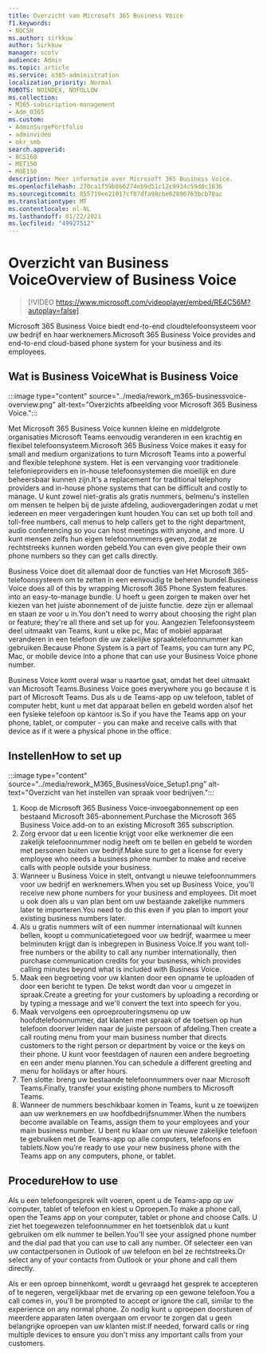```yaml
---
title: Overzicht van Microsoft 365 Business Voice
f1.keywords:
- NOCSH
ms.author: sirkkuw
author: Sirkkuw
manager: scotv
audience: Admin
ms.topic: article
ms.service: o365-administration
localization_priority: Normal
ROBOTS: NOINDEX, NOFOLLOW
ms.collection:
- M365-subscription-management
- Adm_O365
ms.custom:
- AdminSurgePortfolio
- adminvideo
- okr_smb
search.appverid:
- BCS160
- MET150
- MOE150
description: Meer informatie over Microsoft 365 Business Voice.
ms.openlocfilehash: 270ca1f59b866274eb9d51c12c9934c59d8c1836
ms.sourcegitcommit: 855719ee21017cf87dfa98cbe62806763bcb78ac
ms.translationtype: MT
ms.contentlocale: nl-NL
ms.lasthandoff: 01/22/2021
ms.locfileid: "49927512"
---
```

# <a name="overview-of-business-voice"></a><span data-ttu-id="2cd49-103">Overzicht van Business Voice</span><span class="sxs-lookup"><span data-stu-id="2cd49-103">Overview of Business Voice</span></span>

> [!VIDEO https://www.microsoft.com/videoplayer/embed/RE4C56M?autoplay=false]

<span data-ttu-id="2cd49-104">Microsoft 365 Business Voice biedt end-to-end cloudtelefoonsysteem voor uw bedrijf en haar werknemers.</span><span class="sxs-lookup"><span data-stu-id="2cd49-104">Microsoft 365 Business Voice provides and end-to-end cloud-based phone system for your business and its employees.</span></span>

## <a name="what-is-business-voice"></a><span data-ttu-id="2cd49-105">Wat is Business Voice</span><span class="sxs-lookup"><span data-stu-id="2cd49-105">What is Business Voice</span></span>

:::image type="content" source="../media/rework_m365-businessvoice-overview.png" alt-text="Overzichts afbeelding voor Microsoft 365 Business Voice.":::

<span data-ttu-id="2cd49-107">Met Microsoft 365 Business Voice kunnen kleine en middelgrote organisaties Microsoft Teams eenvoudig veranderen in een krachtig en flexibel telefoonsysteem.</span><span class="sxs-lookup"><span data-stu-id="2cd49-107">Microsoft 365 Business Voice makes it easy for small and medium organizations to turn Microsoft Teams into a powerful and flexible telephone system.</span></span> <span data-ttu-id="2cd49-108">Het is een vervanging voor traditionele telefonieproviders en in-house telefoonsystemen die moeilijk en dure beheersbaar kunnen zijn.</span><span class="sxs-lookup"><span data-stu-id="2cd49-108">It's a replacement for traditional telephony providers and in-house phone systems that can be difficult and costly to manage.</span></span> <span data-ttu-id="2cd49-109">U kunt zowel niet-gratis als gratis nummers, belmenu's instellen om mensen te helpen bij de juiste afdeling, audiovergaderingen zodat u met iedereen en meer vergaderingen kunt houden.</span><span class="sxs-lookup"><span data-stu-id="2cd49-109">You can set up both toll and toll-free numbers, call menus to help callers get to the right department, audio conferencing so you can host meetings with anyone, and more.</span></span> <span data-ttu-id="2cd49-110">U kunt mensen zelfs hun eigen telefoonnummers geven, zodat ze rechtstreeks kunnen worden gebeld.</span><span class="sxs-lookup"><span data-stu-id="2cd49-110">You can even give people their own phone numbers so they can get calls directly.</span></span>

<span data-ttu-id="2cd49-111">Business Voice doet dit allemaal door de functies van Het Microsoft 365-telefoonsysteem om te zetten in een eenvoudig te beheren bundel.</span><span class="sxs-lookup"><span data-stu-id="2cd49-111">Business Voice does all of this by wrapping Microsoft 365 Phone System features into an easy-to-manage bundle.</span></span> <span data-ttu-id="2cd49-112">U hoeft u geen zorgen te maken over het kiezen van het juiste abonnement of de juiste functie. deze zijn er allemaal en staan ze voor u in.</span><span class="sxs-lookup"><span data-stu-id="2cd49-112">You don't need to worry about choosing the right plan or feature; they're all there and set up for you.</span></span> <span data-ttu-id="2cd49-113">Aangezien Telefoonsysteem deel uitmaakt van Teams, kunt u elke pc, Mac of mobiel apparaat veranderen in een telefoon die uw zakelijke spraaktelefoonnummer kan gebruiken.</span><span class="sxs-lookup"><span data-stu-id="2cd49-113">Because Phone System is a part of Teams, you can turn any PC, Mac, or mobile device into a phone that can use your Business Voice phone number.</span></span>

<span data-ttu-id="2cd49-114">Business Voice komt overal waar u naartoe gaat, omdat het deel uitmaakt van Microsoft Teams.</span><span class="sxs-lookup"><span data-stu-id="2cd49-114">Business Voice goes everywhere you go because it is part of Microsoft Teams.</span></span> <span data-ttu-id="2cd49-115">Dus als u de Teams-app op uw telefoon, tablet of computer hebt, kunt u met dat apparaat bellen en gebeld worden alsof het een fysieke telefoon op kantoor is.</span><span class="sxs-lookup"><span data-stu-id="2cd49-115">So if you have the Teams app on your phone, tablet, or computer - you can make and receive calls with that device as if it were a physical phone in the office.</span></span>

## <a name="how-to-set-up"></a><span data-ttu-id="2cd49-116">Instellen</span><span class="sxs-lookup"><span data-stu-id="2cd49-116">How to set up</span></span>

:::image type="content" source="../media/rework_M365_BusinessVoice_Setup1.png" alt-text="Overzicht van het instellen van spraak voor bedrijven.":::

1. <span data-ttu-id="2cd49-118">Koop de Microsoft 365 Business Voice-invoegabonnement op een bestaand Microsoft 365-abonnement.</span><span class="sxs-lookup"><span data-stu-id="2cd49-118">Purchase the Microsoft 365 Business Voice add-on to an existing Microsoft 365 subscription.</span></span>
1. <span data-ttu-id="2cd49-119">Zorg ervoor dat u een licentie krijgt voor elke werknemer die een zakelijk telefoonnummer nodig heeft om te bellen en gebeld te worden met personen buiten uw bedrijf.</span><span class="sxs-lookup"><span data-stu-id="2cd49-119">Make sure to get a license for every employee who needs a business phone number to make and receive calls with people outside your business.</span></span>
1. <span data-ttu-id="2cd49-120">Wanneer u Business Voice in stelt, ontvangt u nieuwe telefoonnummers voor uw bedrijf en werknemers.</span><span class="sxs-lookup"><span data-stu-id="2cd49-120">When you set up Business Voice, you'll receive new phone numbers for your business and employees.</span></span> <span data-ttu-id="2cd49-121">Dit moet u ook doen als u van plan bent om uw bestaande zakelijke nummers later te importeren.</span><span class="sxs-lookup"><span data-stu-id="2cd49-121">You need to do this even if you plan to import your existing business numbers later.</span></span>
1. <span data-ttu-id="2cd49-122">Als u gratis nummers wilt of een nummer internationaal wilt kunnen bellen, koopt u communicatietegoed voor uw bedrijf, waarmee u meer belminuten krijgt dan is inbegrepen in Business Voice.</span><span class="sxs-lookup"><span data-stu-id="2cd49-122">If you want toll-free numbers or the ability to call any number internationally, then purchase communication credits for your business, which provides calling minutes beyond what is included with Business Voice.</span></span>
1. <span data-ttu-id="2cd49-123">Maak een begroeting voor uw klanten door een opname te uploaden of door een bericht te typen. De tekst wordt dan voor u omgezet in spraak.</span><span class="sxs-lookup"><span data-stu-id="2cd49-123">Create a greeting for your customers by uploading a recording or by typing a message and we'll convert the text into speech for you.</span></span>
1. <span data-ttu-id="2cd49-124">Maak vervolgens een oproeprouteringsmenu op uw hoofdtelefoonnummer, dat klanten met spraak of de toetsen op hun telefoon doorver leiden naar de juiste persoon of afdeling.</span><span class="sxs-lookup"><span data-stu-id="2cd49-124">Then create a call routing menu from your main business number that directs customers to the right person or department by voice or the keys on their phone.</span></span> <span data-ttu-id="2cd49-125">U kunt voor feestdagen of nauren een andere begroeting en een ander menu plannen.</span><span class="sxs-lookup"><span data-stu-id="2cd49-125">You can schedule a different greeting and menu for holidays or after hours.</span></span>
1. <span data-ttu-id="2cd49-126">Ten slotte: breng uw bestaande telefoonnummers over naar Microsoft Teams.</span><span class="sxs-lookup"><span data-stu-id="2cd49-126">Finally, transfer your existing phone numbers to Microsoft Teams.</span></span>
1. <span data-ttu-id="2cd49-127">Wanneer de nummers beschikbaar komen in Teams, kunt u ze toewijzen aan uw werknemers en uw hoofdbedrijfsnummer.</span><span class="sxs-lookup"><span data-stu-id="2cd49-127">When the numbers become available on Teams, assign them to your employees and your main business number.</span></span> <span data-ttu-id="2cd49-128">U bent nu klaar om uw nieuwe zakelijke telefoon te gebruiken met de Teams-app op alle computers, telefoons en tablets.</span><span class="sxs-lookup"><span data-stu-id="2cd49-128">Now you're ready to use your new business phone with the Teams app on any computers, phone, or tablet.</span></span>

## <a name="how-to-use"></a><span data-ttu-id="2cd49-129">Procedure</span><span class="sxs-lookup"><span data-stu-id="2cd49-129">How to use</span></span>

<span data-ttu-id="2cd49-130">Als u een telefoongesprek wilt voeren, opent u de Teams-app op uw computer, tablet of telefoon en kiest u Oproepen.</span><span class="sxs-lookup"><span data-stu-id="2cd49-130">To make a phone call, open the Teams app on your computer, tablet or phone and choose Calls.</span></span> <span data-ttu-id="2cd49-131">U ziet het toegewezen telefoonnummer en het toetsenblok dat u kunt gebruiken om elk nummer te bellen.</span><span class="sxs-lookup"><span data-stu-id="2cd49-131">You'll see your assigned phone number and the dial pad that you can use to call any number.</span></span> <span data-ttu-id="2cd49-132">Of selecteer een van uw contactpersonen in Outlook of uw telefoon en bel ze rechtstreeks.</span><span class="sxs-lookup"><span data-stu-id="2cd49-132">Or select any of your contacts from Outlook or your phone and call them directly.</span></span>

<span data-ttu-id="2cd49-133">Als er een oproep binnenkomt, wordt u gevraagd het gesprek te accepteren of te negeren, vergelijkbaar met de ervaring op een gewone telefoon.</span><span class="sxs-lookup"><span data-stu-id="2cd49-133">You a call comes in, you'll be prompted to accept or ignore the call, similar to the experience on any normal phone.</span></span> <span data-ttu-id="2cd49-134">Zo nodig kunt u oproepen doorsturen of meerdere apparaten laten overgaan om ervoor te zorgen dat u geen belangrijke oproepen van uw klanten mist.</span><span class="sxs-lookup"><span data-stu-id="2cd49-134">If needed, forward calls or ring multiple devices to ensure you don't miss any important calls from your customers.</span></span>